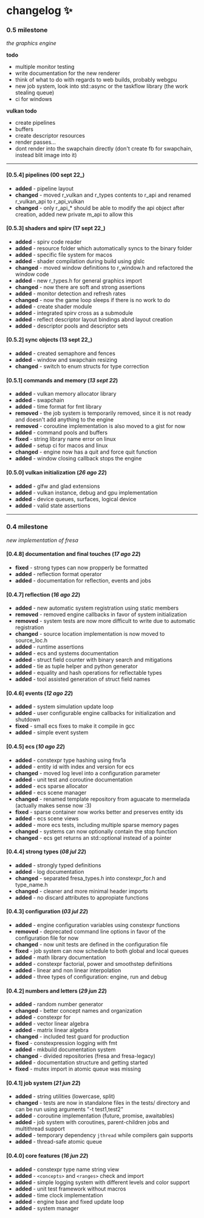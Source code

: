 # changelog :sparkles:

### 0.5 milestone

_the graphics engine_

**todo**

- multiple monitor testing
- write documentation for the new renderer
- think of what to do with regards to web builds, probably webgpu
- new job system, look into std::async or the taskflow library (the work stealing queue)
- ci for windows

**vulkan todo**

- create pipelines
- buffers
- create descriptor resources
- render passes...
- dont render into the swapchain directly (don't create fb for swapchain, instead blit image into it)

---

#### [0.5.4] pipelines (00 sept 22_)

- **added** - pipeline layout
- **changed** - moved r_vulkan and r_types contents to r_api and renamed r_vulkan_api to r_api_vulkan
- **changed** - only r_api_* should be able to modify the api object after creation, added new private m_api to allow this

#### [0.5.3] shaders and spirv (17 sept 22_)

- **added** - spirv code reader
- **added** - resource folder which automatically syncs to the binary folder
- **added** - specific file system for macos
- **added** - shader compilation during build using glslc
- **changed** - moved window definitions to r_window.h and refactored the window code
- **added** - new r_types.h for general graphics import
- **changed** - now there are soft and strong assertions
- **added** - monitor detection and refresh rates
- **changed** - now the game loop sleeps if there is no work to do
- **added** - create shader module
- **added** - integrated spirv cross as a submodule
- **added** - reflect descriptor layout bindings abnd layout creation
- **added** - descriptor pools and descriptor sets

#### [0.5.2] sync objects (13 sept 22_)

- **added** - created semaphore and fences
- **added** - window and swapchain resizing
- **changed** - switch to enum structs for type correction

#### [0.5.1] commands and memory (_13 sept 22_)

- **added** - vulkan memory allocator library
- **added** - swapchain
- **added** - time format for fmt library
- **removed** - the job system is temporarily removed, since it is not ready and doesn't add anything to the engine
- **removed** - coroutine implementation is also moved to a gist for now
- **added** - command pools and buffers
- **fixed** - string library name error on linux
- **added** - setup ci for macos and linux
- **changed** - engine now has a quit and force quit function
- **added** - window closing callback stops the engine

#### [0.5.0] vulkan initialization (_26 ago 22_)

- **added** - glfw and glad extensions
- **added** - vulkan instance, debug and gpu implementation
- **added** - device queues, surfaces, logical device
- **added** - valid state assertions

---

### 0.4 milestone

_new implementation of fresa_

#### [0.4.8] documentation and final touches (_17 ago 22_)

- **fixed** - strong types can now propperly be formatted
- **added** - reflection format operator
- **added** - documentation for reflection, events and jobs

#### [0.4.7] reflection (_16 ago 22_)

- **added** - new automatic system registration using static members
- **removed** - removed engine callbacks in favor of system initialization
- **removed** - system tests are now more difficult to write due to automatic registration
- **changed** - source location implementation is now moved to source_loc.h
- **added** - runtime assertions
- **added** - ecs and systems documentation
- **added** - struct field counter with binary search and mitigations
- **added** - tie as tuple helper and python generator
- **added** - equality and hash operations for reflectable types
- **added** - tool assisted generation of struct field names

#### [0.4.6] events (_12 ago 22_)

- **added** - system simulation update loop
- **added** - user configurable engine callbacks for initialization and shutdown
- **fixed** - small ecs fixes to make it compile in gcc
- **added** - simple event system

#### [0.4.5] ecs (_10 ago 22_)

- **added** - constexpr type hashing using fnv1a
- **added** - entity id with index and version for ecs
- **changed** - moved log level into a configuration parameter
- **added** - unit test and coroutine documentation
- **added** - ecs sparse allocator
- **added** - ecs scene manager
- **changed** - renamed template repository from aguacate to mermelada (actually makes sense now :3)
- **fixed** - sparse container now works better and preserves entity ids
- **added** - ecs scene views
- **added** - more ecs tests, including multiple sparse memory pages
- **changed** - systems can now optionally contain the stop function
- **changed** - ecs get returns an std::optional instead of a pointer

#### [0.4.4] strong types (_08 jul 22_)

- **added** - strongly typed definitions
- **added** - log documentation
- **changed** - separated fresa_types.h into constexpr_for.h and type_name.h
- **changed** - cleaner and more minimal header imports
- **added** - no discard attributes to appropiate functions

#### [0.4.3] configuration (_03 jul 22_)

- **added** - engine configuration variables using constexpr functions
- **removed** - deprecated command line options in favor of the configuration file for now
- **changed** - now unit tests are defined in the configuration file
- **fixed** - job system can now schedule to both global and local queues
- **added** - math library documentation
- **added** - constexpr factorial, power and smoothstep definitions
- **added** - linear and non linear interpolation
- **added** - three types of configuration: engine, run and debug

#### [0.4.2] numbers and letters (_29 jun 22_)

- **added** - random number generator
- **changed** - better concept names and organization
- **added** - constexpr for
- **added** - vector linear algebra
- **added** - matrix linear algebra
- **changed** - included test guard for production
- **fixed** - constexpression logging with fmt
- **added** - mkbuild documentation system
- **changed** - divided repositories (fresa and fresa-legacy)
- **added** - documentation structure and getting started
- **fixed** - mutex import in atomic queue was missing

#### [0.4.1] job system (_21 jun 22_)

- **added** - string utilities (lowercase, split)
- **changed** - tests are now in standalone files in the tests/ directory and can be run using arguments "-t test1,test2"
- **added** - coroutine implementation (future, promise, awaitables)
- **added** - job system with coroutines, parent-children jobs and multithread support
- **added** - temporary dependency `jthread` while compilers gain supports
- **added** - thread-safe atomic queue

#### [0.4.0] core features (_16 jun 22_)

- **added** - constexpr type name string view
- **added** - `<concepts>` and `<ranges>` check and import
- **added** - simple logging system with different levels and color support
- **added** - unit test framework without macros
- **added** - time clock implementation
- **added** - engine base and fixed update loop
- **added** - system manager